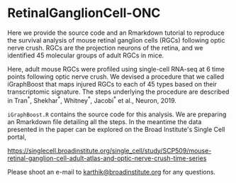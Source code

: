 # RetinalGanglionCell-ONC

Here we provide the source code and an Rmarkdown tutorial to reproduce the survival analysis of mouse retinal ganglion cells (RGCs) following optic nerve crush. RGCs are the projection neurons of the retina, and we identified 45 molecular groups of adult RGCs in mice. 

Here, adult mouse RGCs were profiled using single-cell RNA-seq at 6 time points following optic nerve crush. We devised a procedure that we called iGraphBoost that maps injured RGCs to each of 45 types based on their transcriptomic signature. The steps underlying the procedure are described in Tran<sup>\*</sup>, Shekhar<sup>\*</sup>, Whitney<sup>\*</sup>, Jacobi<sup>\*</sup> et al., Neuron, 2019.

`iGraphBoost.R` contains the source code for this analysis. We are preparing an Rmarkdown file detailing all the steps. In the meantime the data presented in the paper can be explored on the Broad Institute's Single Cell portal,

https://singlecell.broadinstitute.org/single_cell/study/SCP509/mouse-retinal-ganglion-cell-adult-atlas-and-optic-nerve-crush-time-series

Please shoot an e-mail to karthik@broadinstitute.org for any questions. 
